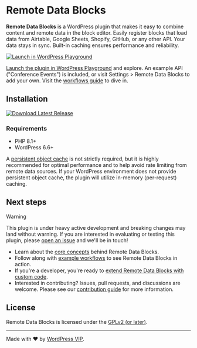 # Remote Data Blocks

**Remote Data Blocks** is a WordPress plugin that makes it easy to combine content and remote data in the block editor. Easily register blocks that load data from Airtable, Google Sheets, Shopify, GitHub, or any other API. Your data stays in sync. Built-in caching ensures performance and reliability.

[![Launch in WordPress Playground](https://img.shields.io/badge/Launch%20in%20WordPress%20Playground-blue?style=for-the-badge)](https://playground.wordpress.net/?blueprint-url=https://raw.githubusercontent.com/Automattic/remote-data-blocks/trunk/blueprint.json)

[Launch the plugin in WordPress Playground](https://playground.wordpress.net/?blueprint-url=https://raw.githubusercontent.com/Automattic/remote-data-blocks/trunk/blueprint.json) and explore. An example API ("Conference Events") is included, or visit Settings > Remote Data Blocks to add your own. Visit the [workflows guide](docs/workflows/index.md) to dive in.

## Installation

[![Download Latest Release](https://img.shields.io/badge/Download%20Latest%20Release-blue?style=for-the-badge)](https://github.com/Automattic/remote-data-blocks/releases/latest/download/remote-data-blocks.zip)

### Requirements

- PHP 8.1+
- WordPress 6.6+

A [persistent object cache](https://developer.wordpress.org/reference/classes/wp_object_cache/#persistent-cache-plugins) is not strictly required, but it is highly recommended for optimal performance and to help avoid rate limiting from remote data sources. If your WordPress environment does not provide persistent object cache, the plugin will utilize in-memory (per-request) caching.

## Next steps

> [!WARNING]
> This plugin is under heavy active development and breaking changes may land without warning. If you are interested in evaluating or testing this plugin, please [open an issue](https://github.com/Automattic/remote-data-blocks/issues/new/choose) and we'll be in touch!

- Learn about the [core concepts](docs/concepts/index.md) behind Remote Data Blocks.
- Follow along with [example workflows](docs/workflows/index.md) to see Remote Data Blocks in action.
- If you're a developer, you're ready to [extend Remote Data Blocks with custom code](docs/extending/index.md).
- Interested in contributing? Issues, pull requests, and discussions are welcome. Please see our [contribution guide](CONTRIBUTING.md) for more information.

## License

Remote Data Blocks is licensed under the [GPLv2 (or later)](LICENSE).

---

Made with ❤️ by [WordPress VIP](https://wpvip.com/).
